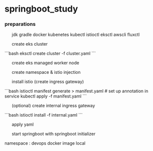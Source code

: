 # springboot_study

### preparations
<ol>
jdk
gradle
docker
kubenetes
kubectl
istioctl
eksctl
awscli
fluxctl
</ol>

<ul>create eks cluster</ul>
```bash
eksctl create cluster -f cluster.yaml
```
<ul>create eks managed worker node</ul>
<ul>create namespace & istio injection</ul>
<ul>install istio (create ingress gateway)</ul>
```bash
istioctl manifest generate > manifest.yaml
# set up annotation in service
kubectl apply -f manifest.yaml
```
<ul>(optional) create internal ingress gateway</ul>
```bash
istioctl install -f internal.yaml
```
<ul>apply yaml</ul>

<ul>start springboot with springboot initializer</ul>

namespace : devops
docker image local